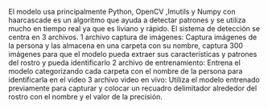 El modelo usa principalmente Python, OpenCV ,Imutils y Numpy con haarcascade es un algoritmo que ayuda a detectar patrones y se utiliza mucho en tiempo real ya que es liviano y rápido. El sistema de detección se centra en 3 archivos. 1 archivo captura de imágenes: Captura imágenes de la persona y las almacena en una carpeta con su nombre, captura 300 imágenes para que el modelo pueda extraer sus características y patrones del rostro y pueda identificarlo 2 archivo de entrenamiento: Entrena el modelo categorizando cada carpeta con el nombre de la persona para identificarla en el video 3 archivo video en vivo: Utiliza el modelo entrenado previamente para capturar y colocar un recuadro delimitador alrededor del rostro con el nombre y el valor de la precisión.
